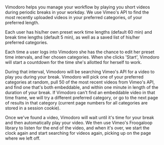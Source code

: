 Vimodoro helps you manage your workflow by playing you short videos during periodic breaks in your workday. We use Vimeo's API to find the most recently uploaded videos in your preferred categories, of your preferred length.

Each user has his/her own preset work time lengths (default 60 min) and break time lengths (default 5 min), as well as a saved list of his/her preferred categories.

Each time a user logs into Vimodoro she has the chance to edit her preset time intervals, and her chosen categories. When she clicks 'Start', Vimodoro will start a countdown for the time she's allotted for herself to work.

During that interval, Vimodoro will be searching Vimeo's API for a video to play you during your break. Vimodoro will pick one of your preferred categories at random, pull 50 of the most recent videos from Vimeo's API, and find one that's both embeddable, and within one minute in length of the duration of your break. If Vimodoro can't find an embeddable video in that time frame, we will try a different preferred category, or go to the next page of results in that category (current page numbers for all categories are stored in a session cookie).

Once we've found a video, Vimodoro will wait until it's time for your break and then automatically play your video. We then use Vimeo's Froogaloop library to listen for the end of the video, and when it's over, we start the clock again and start searching for videos again, picking up on the page where we left off.